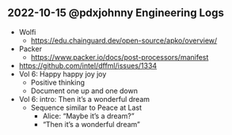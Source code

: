 ## 2022-10-15 @pdxjohnny Engineering Logs

- Wolfi
  - https://edu.chainguard.dev/open-source/apko/overview/
- Packer
  - https://www.packer.io/docs/post-processors/manifest
- https://github.com/intel/dffml/issues/1334
- Vol 6: Happy happy joy joy
  - Positive thinking
  - Document one up and one down
- Vol 6: intro: Then it’s a wonderful dream
  - Sequence similar to Peace at Last
    - Alice: “Maybe it’s a dream?”
    - “Then it’s a wonderful dream”